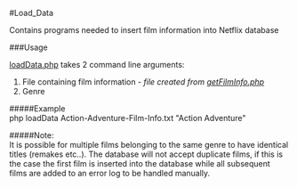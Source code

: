 #Load_Data   


Contains programs needed to insert film information into Netflix database


###Usage   

[loadData.php](https://github.com/Clacious/CSCI_3308_Project_Netflix/blob/master/DataBase_Setup/Load_Data/loadData.php) takes 2 command line arguments:
   1. File containing film information - *file created from [getFilmInfo.php](https://github.com/Clacious/CSCI_3308_Project_Netflix/blob/master/DataBase_Setup/Get_Data/getFilmInfo.php)*
   2. Genre   

#####Example   
php loadData Action-Adventure-Film-Info.txt "Action Adventure"   

#####Note:   
It is possible for multiple films belonging to the same genre to have identical titles (remakes etc..).
The database will not accept duplicate films, if this is the case the first film is inserted into the database while all subsequent films are added to an error log to be handled manually.

